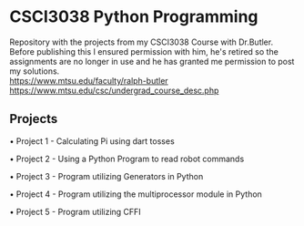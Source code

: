 
# CSCI3038 Python Programming

Repository with the projects from my CSCI3038 Course with Dr.Butler. Before publishing this I ensured permission with him, he's retired so the assignments are no longer in use and he has granted me permission to post my solutions.<br />
https://www.mtsu.edu/faculty/ralph-butler <br />
https://www.mtsu.edu/csc/undergrad_course_desc.php


## Projects 
• Project 1 - Calculating Pi using dart tosses

• Project 2 - Using a Python Program to read robot commands

• Project 3 - Program utilizing Generators in Python

• Project 4 - Program utilizing the multiprocessor module in Python

• Project 5 - Program utilizing CFFI
